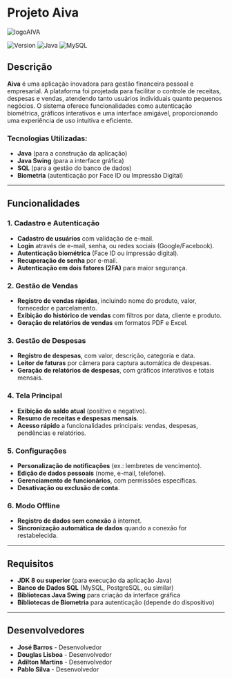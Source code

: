 # Projeto Aiva
![logoAIVA](https://github.com/user-attachments/assets/b98cff02-38a5-4029-b76f-7473b3490913)

![Version](https://img.shields.io/badge/Version-Development-yellow?style=flat-square)
![Java](https://img.shields.io/badge/Language-Java-orange?style=flat-square)
![MySQL](https://img.shields.io/badge/MySQL-Database-blue?style=flat-square)



## Descrição

**Aiva** é uma aplicação inovadora para gestão financeira pessoal e empresarial. A plataforma foi projetada para facilitar o controle de receitas, despesas e vendas, atendendo tanto usuários individuais quanto pequenos negócios. O sistema oferece funcionalidades como autenticação biométrica, gráficos interativos e uma interface amigável, proporcionando uma experiência de uso intuitiva e eficiente.

### Tecnologias Utilizadas:
- **Java** (para a construção da aplicação)
- **Java Swing** (para a interface gráfica)
- **SQL** (para a gestão do banco de dados)
- **Biometria** (autenticação por Face ID ou Impressão Digital)

---

## Funcionalidades

### 1. **Cadastro e Autenticação**
- **Cadastro de usuários** com validação de e-mail.
- **Login** através de e-mail, senha, ou redes sociais (Google/Facebook).
- **Autenticação biométrica** (Face ID ou impressão digital).
- **Recuperação de senha** por e-mail.
- **Autenticação em dois fatores (2FA)** para maior segurança.

### 2. **Gestão de Vendas**
- **Registro de vendas rápidas**, incluindo nome do produto, valor, fornecedor e parcelamento.
- **Exibição do histórico de vendas** com filtros por data, cliente e produto.
- **Geração de relatórios de vendas** em formatos PDF e Excel.

### 3. **Gestão de Despesas**
- **Registro de despesas**, com valor, descrição, categoria e data.
- **Leitor de faturas** por câmera para captura automática de despesas.
- **Geração de relatórios de despesas**, com gráficos interativos e totais mensais.

### 4. **Tela Principal**
- **Exibição do saldo atual** (positivo e negativo).
- **Resumo de receitas e despesas mensais**.
- **Acesso rápido** a funcionalidades principais: vendas, despesas, pendências e relatórios.

### 5. **Configurações**
- **Personalização de notificações** (ex.: lembretes de vencimento).
- **Edição de dados pessoais** (nome, e-mail, telefone).
- **Gerenciamento de funcionários**, com permissões específicas.
- **Desativação ou exclusão de conta**.

### 6. **Modo Offline**
- **Registro de dados sem conexão** à internet.
- **Sincronização automática de dados** quando a conexão for restabelecida.

---

## Requisitos

- **JDK 8 ou superior** (para execução da aplicação Java)
- **Banco de Dados SQL** (MySQL, PostgreSQL, ou similar)
- **Bibliotecas Java Swing** para criação da interface gráfica
- **Bibliotecas de Biometria** para autenticação (depende do dispositivo)

---

## Desenvolvedores

- **José Barros** - Desenvolvedor
- **Douglas Lisboa** - Desenvolvedor
- **Adilton Martins** - Desenvolvedor
- **Pablo Silva** - Desenvolvedor 
